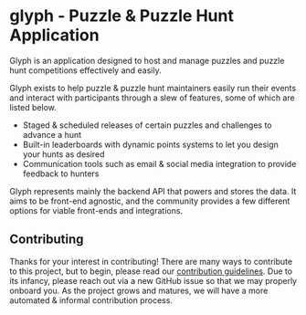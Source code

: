 # glyph - Puzzle & Puzzle Hunt Application

Glyph is an application designed to host and manage puzzles and puzzle hunt competitions effectively
and easily.

Glyph exists to help puzzle & puzzle hunt maintainers easily run their events and interact with
participants through a slew of features, some of which are listed below.

* Staged & scheduled releases of certain puzzles and challenges to advance a hunt
* Built-in leaderboards with dynamic points systems to let you design your hunts as desired
* Communication tools such as email & social media integration to provide feedback to hunters

Glyph represents mainly the backend API that powers and stores the data. It aims to be front-end
agnostic, and the community provides a few different options for viable front-ends and integrations.

## Contributing

Thanks for your interest in contributing! There are many ways to contribute to this project, but
to begin, please read our [contribution guidelines](.github/CONTRIBUTING.md). Due to its infancy,
please reach out via a new GitHub issue so that we may properly onboard you. As the project grows
and matures, we will have a more automated & informal contribution process.